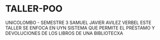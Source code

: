 # TALLER-POO
UNICOLOMBO - SEMESTRE 3
SAMUEL JAVIER AVILEZ VERBEL
ESTE TALLER SE ENFOCA EN UYN SISTEMA QUE PERMITE EL PRÉSTAMO Y DEVOLUCIONES DE LOS LIBROS DE UNA BIBLIOTECXA
